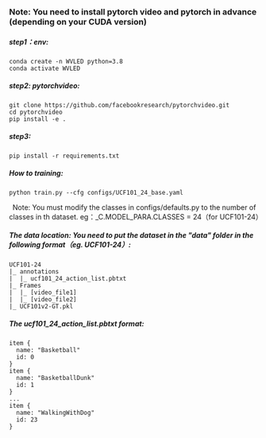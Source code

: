 ### Note: You need to install pytorch video and pytorch in advance (depending on your CUDA version)

##### step1：env:
```
conda create -n WVLED python=3.8
conda activate WVLED
```

##### step2: pytorchvideo:
```
git clone https://github.com/facebookresearch/pytorchvideo.git
cd pytorchvideo
pip install -e .
```

##### step3:
`pip install -r requirements.txt`

##### How to training:
`python train.py --cfg configs/UCF101_24_base.yaml`

&ensp;Note: You must modify the classes in configs/defaults.py to the number of classes in th dataset. eg：_C.MODEL_PARA.CLASSES = 24（for UCF101-24）

##### The data location: You need to put the dataset in the "data" folder in the following format（eg. UCF101-24）:
```
UCF101-24
|_ annotations
|  |_ ucf101_24_action_list.pbtxt
|_ Frames
|  |_ [video_file1]
|  |_ [video_file2]
|_ UCF101v2-GT.pkl
```
##### The ucf101_24_action_list.pbtxt format:
```
item {
  name: "Basketball"
  id: 0
}
item {
  name: "BasketballDunk"
  id: 1
}
...
item {
  name: "WalkingWithDog"
  id: 23
}
```
